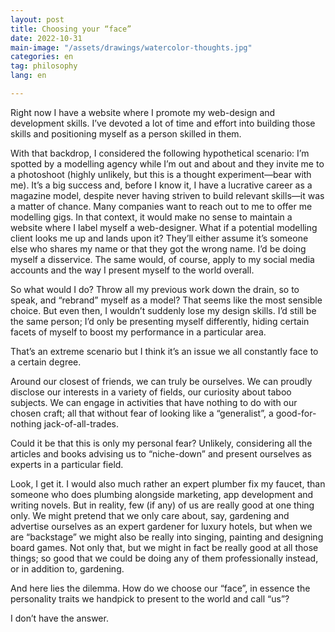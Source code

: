 ```yaml
---
layout: post
title: Choosing your “face”
date: 2022-10-31
main-image: "/assets/drawings/watercolor-thoughts.jpg"
categories: en
tag: philosophy
lang: en

---
```


Right now I have a website where I promote my web-design and development skills. I’ve devoted a lot of time and effort into building those skills and positioning myself as a person skilled in them.

With that backdrop, I considered the following hypothetical scenario: I’m spotted by a modelling agency while I’m out and about and they invite me to a photoshoot (highly unlikely, but this is a thought experiment—bear with me). It’s a big success and, before I know it, I have a lucrative career as a magazine model, despite never having striven to build relevant skills—it was a matter of chance. Many companies want to reach out to me to offer me modelling gigs. In that context, it would make no sense to maintain a website where I label myself a web-designer. What if a potential modelling client looks me up and lands upon it? They’ll either assume it’s someone else who shares my name or that they got the wrong name. I’d be doing myself a disservice. The same would, of course, apply to my social media accounts and the way I present myself to the world overall.

So what would I do? Throw all my previous work down the drain, so to speak, and “rebrand” myself as a model? That seems like the most sensible choice. But even then, I wouldn’t suddenly lose my design skills. I’d still be the same person; I’d only be presenting myself differently, hiding certain facets of myself to boost my performance in a particular area.

That’s an extreme scenario but I think it’s an issue we all constantly face to a certain degree.

Around our closest of friends, we can truly be ourselves. We can proudly disclose our interests in a variety of fields, our curiosity about taboo subjects. We can engage in activities that have nothing to do with our chosen craft; all that without fear of looking like a “generalist”, a good-for-nothing jack-of-all-trades.

Could it be that this is only my personal fear? Unlikely, considering all the articles and books advising us to “niche-down” and present ourselves as experts in a particular field. 

Look, I get it. I would also much rather an expert plumber fix my faucet, than someone who does plumbing alongside marketing, app development and writing novels. But in reality, few (if any) of us are really good at one thing only. We might pretend that we only care about, say, gardening and advertise ourselves as an expert gardener for luxury hotels, but when we are “backstage” we might also be really into singing, painting and designing board games. Not only that, but we might in fact be really good at all those things; so good that we could be doing any of them professionally instead, or in addition to, gardening.

And here lies the dilemma. How do we choose our “face”, in essence the personality traits we handpick to present to the world and call “us”?

I don’t have the answer.